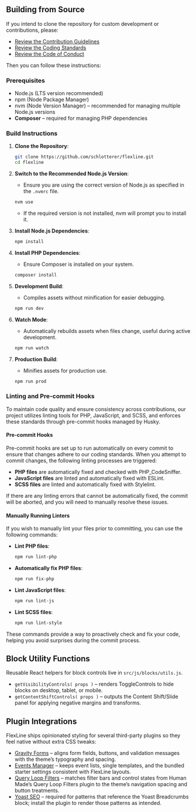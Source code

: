 ## Building from Source

If you intend to clone the repository for custom development or contributions, please:
- [Review the Contribution Guidelines](CONTRIBUTION_GUIDELINES.md)
- [Review the Coding Standards](CODING_STANDARDS.md)
- [Review the Code of Conduct](CODE_OF_CONDUCT.md)

Then you can follow these instructions:

### Prerequisites

- Node.js (LTS version recommended)
- npm (Node Package Manager)
- nvm (Node Version Manager) – recommended for managing multiple Node.js versions
- **Composer** – required for managing PHP dependencies

### Build Instructions

1. **Clone the Repository**:
   ```bash
   git clone https://github.com/schlotterer/flexline.git
   cd flexline
   ```

2. **Switch to the Recommended Node.js Version**:
   - Ensure you are using the correct version of Node.js as specified in the `.nvmrc` file.
   ```bash
   nvm use
   ```
   - If the required version is not installed, nvm will prompt you to install it.

3. **Install Node.js Dependencies**:
   ```bash
   npm install
   ```

4. **Install PHP Dependencies**:
   - Ensure Composer is installed on your system.
   ```bash
   composer install
   ```

5. **Development Build**:
   - Compiles assets without minification for easier debugging.
   ```bash
   npm run dev
   ```

6. **Watch Mode**:
   - Automatically rebuilds assets when files change, useful during active development.
   ```bash
   npm run watch
   ```

7. **Production Build**:
   - Minifies assets for production use.
   ```bash
   npm run prod
   ```

### Linting and Pre-commit Hooks

To maintain code quality and ensure consistency across contributions, our project utilizes linting tools for PHP, JavaScript, and SCSS, and enforces these standards through pre-commit hooks managed by Husky.

#### Pre-commit Hooks

Pre-commit hooks are set up to run automatically on every commit to ensure that changes adhere to our coding standards. When you attempt to commit changes, the following linting processes are triggered:

- **PHP files** are automatically fixed and checked with PHP_CodeSniffer.
- **JavaScript files** are linted and automatically fixed with ESLint.
- **SCSS files** are linted and automatically fixed with Stylelint.

If there are any linting errors that cannot be automatically fixed, the commit will be aborted, and you will need to manually resolve these issues.

#### Manually Running Linters

If you wish to manually lint your files prior to committing, you can use the following commands:

- **Lint PHP files**:
  ```bash
  npm run lint-php
  ```

- **Automatically fix PHP files**:
  ```bash
  npm run fix-php
  ```

- **Lint JavaScript files**:
  ```bash
  npm run lint-js
  ```

- **Lint SCSS files**:
  ```bash
  npm run lint-style
  ```

These commands provide a way to proactively check and fix your code, helping you avoid surprises during the commit process.

## Block Utility Functions

Reusable React helpers for block controls live in `src/js/blocks/utils.js`.

- `getVisibilityControls( props )` – renders ToggleControls to hide blocks on desktop, tablet, or mobile.
- `getContentShiftControls( props )` – outputs the Content Shift/Slide panel for applying negative margins and transforms.

## Plugin Integrations

FlexLine ships opinionated styling for several third-party plugins so they feel native without extra CSS tweaks:

- [Gravity Forms](https://www.gravityforms.com/) – aligns form fields, buttons, and validation messages with the theme’s typography and spacing.
- [Events Manager](https://wordpress.org/plugins/events-manager/) – keeps event lists, single templates, and the bundled starter settings consistent with FlexLine layouts.
- [Query Loop Filters](https://github.com/humanmade/query-filter) – matches filter bars and control states from Human Made’s Query Loop Filters plugin to the theme’s navigation spacing and button treatments.
- [Yoast SEO](https://yoast.com/wordpress/plugins/seo/) – required for patterns that reference the Yoast Breadcrumbs block; install the plugin to render those patterns as intended.

